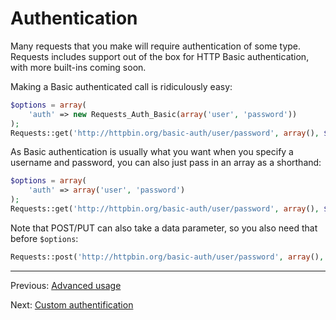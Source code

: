 Authentication
==============
Many requests that you make will require authentication of some type. Requests
includes support out of the box for HTTP Basic authentication, with more
built-ins coming soon.

Making a Basic authenticated call is ridiculously easy:

```php
$options = array(
	'auth' => new Requests_Auth_Basic(array('user', 'password'))
);
Requests::get('http://httpbin.org/basic-auth/user/password', array(), $options);
```

As Basic authentication is usually what you want when you specify a username
and password, you can also just pass in an array as a shorthand:

```php
$options = array(
	'auth' => array('user', 'password')
);
Requests::get('http://httpbin.org/basic-auth/user/password', array(), $options);
```

Note that POST/PUT can also take a data parameter, so you also need that
before `$options`:

```php
Requests::post('http://httpbin.org/basic-auth/user/password', array(), null, $options);
```

***

Previous: [Advanced usage](https://github.com/WordPress/Requests/blob/master/docs/usage-advanced.md)

Next: [Custom authentification](https://github.com/WordPress/Requests/blob/master/docs/authentication-custom.md)